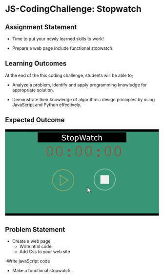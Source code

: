# JS-CodingChallenge: Stopwatch

## Assignment Statement

- Time to put your newly learned skills to work!


- Prepare a web page include functional stopwatch.


## Learning Outcomes

At the end of the this coding challenge, students will be able to;

- Analyze a problem, identify and apply programming knowledge for appropriate solution.

- Demonstrate their knowledge of algorithmic design principles by using JavaScript and Python effectively.

## Expected Outcome

![Project 024 Snapshot](stopwatch.gif)


## Problem Statement

- Create a web page
  - Write html code
  - Add Css to your web site

-Write javaScript code
  - Make a functional stopwatch.
